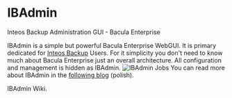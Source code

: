 # IBAdmin
Inteos Backup Administration GUI - Bacula Enterprise

IBAdmin is a simple but powerful Bacula Enterprise WebGUI. It is primary dedicated for [Inteos Backup](http://inteosbackup.pl/) Users. For it simplicity you don't need to know much about Bacula Enterprise just an overall architecture. All configuration and management is hidden as IBAdmin.
![IBAdmin Jobs](http://bacula.com.pl/images/ibadmin/ibadmin2.png)
You can read more about IBAdmin in the [following blog](http://bacula.com.pl/category/software/ibadmin) (polish).

IBAdmin Wiki.
